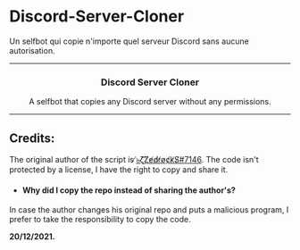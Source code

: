 # Discord-Server-Cloner

Un selfbot qui copie n'importe quel serveur Discord sans aucune autorisation.


-------------------------------------------------------------------------------------

<h3 align="center">Discord Server Cloner </h3>

<p align="center"> A selfbot that copies any Discord server without any permissions. </p>

-------------------------------------------------------------------------------------


## Credits:

The original author of the script is [̸๖̶ζ͜͡Z̸e̸d̸r̸o̸c̸k̸S̸#7146](https://github.com/777PlayZ "̸๖̶ζ͜͡Z̸e̸d̸r̸o̸c̸k̸S̸#7146Z"). The code isn't protected by a license, I have the right to copy and share it.

- #### **Why did I copy the repo instead of sharing the author's?**
In case the author changes his original repo and puts a malicious program, I prefer to take the responsibility to copy the code.

**20/12/2021.**

